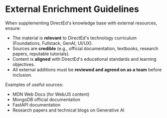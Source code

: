 # External Enrichment Guidelines

When supplementing DirectEd's knowledge base with external resources, ensure:

- The material is **relevant** to DirectEd's technology curriculum (Foundations, Fullstack, GenAI, UI/UX).
- Sources are **credible** (e.g., official documentation, textbooks, research papers, reputable tutorials).
- Content is **aligned** with DirectEd's educational standards and learning objectives.
- All external additions must be **reviewed and agreed on as a team** before inclusion.

Examples of useful sources:
- MDN Web Docs (for Web/JS content)
- MongoDB official documentation
- FastAPI documentation
- Research papers and technical blogs on Generative AI
